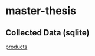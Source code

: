 # master-thesis

## Collected Data (sqlite)
[products](https://drive.google.com/file/d/1q7R_Y7sk0E_S0gK1elKKUN0tB7qVcEZP/view?usp=sharing)
